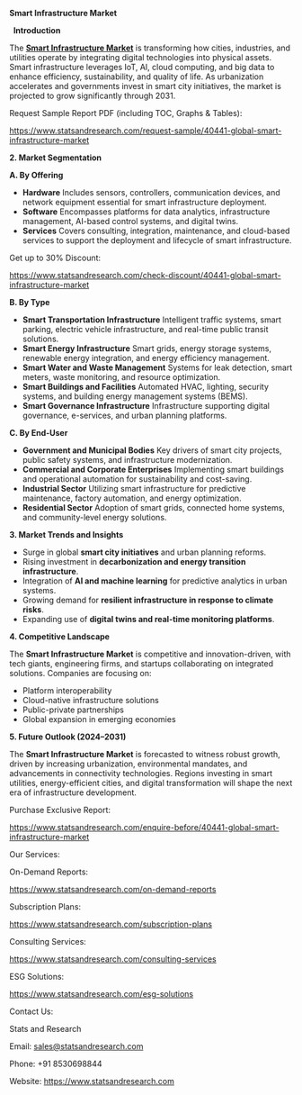 ﻿**Smart Infrastructure Market** 

` `**Introduction**

The [**Smart Infrastructure Market**](https://www.statsandresearch.com/report/40441-global-smart-infrastructure-market) is transforming how cities, industries, and utilities operate by integrating digital technologies into physical assets. Smart infrastructure leverages IoT, AI, cloud computing, and big data to enhance efficiency, sustainability, and quality of life. As urbanization accelerates and governments invest in smart city initiatives, the market is projected to grow significantly through 2031.

Request Sample Report PDF (including TOC, Graphs & Tables):

<https://www.statsandresearch.com/request-sample/40441-global-smart-infrastructure-market>

**2. Market Segmentation**

**A. By Offering**

- **Hardware**
  Includes sensors, controllers, communication devices, and network equipment essential for smart infrastructure deployment.
- **Software**
  Encompasses platforms for data analytics, infrastructure management, AI-based control systems, and digital twins.
- **Services**
  Covers consulting, integration, maintenance, and cloud-based services to support the deployment and lifecycle of smart infrastructure.

Get up to 30% Discount:

<https://www.statsandresearch.com/check-discount/40441-global-smart-infrastructure-market>

**B. By Type**

- **Smart Transportation Infrastructure**
  Intelligent traffic systems, smart parking, electric vehicle infrastructure, and real-time public transit solutions.
- **Smart Energy Infrastructure**
  Smart grids, energy storage systems, renewable energy integration, and energy efficiency management.
- **Smart Water and Waste Management**
  Systems for leak detection, smart meters, waste monitoring, and resource optimization.
- **Smart Buildings and Facilities**
  Automated HVAC, lighting, security systems, and building energy management systems (BEMS).
- **Smart Governance Infrastructure**
  Infrastructure supporting digital governance, e-services, and urban planning platforms.

**C. By End-User**

- **Government and Municipal Bodies**
  Key drivers of smart city projects, public safety systems, and infrastructure modernization.
- **Commercial and Corporate Enterprises**
  Implementing smart buildings and operational automation for sustainability and cost-saving.
- **Industrial Sector**
  Utilizing smart infrastructure for predictive maintenance, factory automation, and energy optimization.
- **Residential Sector**
  Adoption of smart grids, connected home systems, and community-level energy solutions.

**3. Market Trends and Insights**

- Surge in global **smart city initiatives** and urban planning reforms.
- Rising investment in **decarbonization and energy transition infrastructure**.
- Integration of **AI and machine learning** for predictive analytics in urban systems.
- Growing demand for **resilient infrastructure in response to climate risks**.
- Expanding use of **digital twins and real-time monitoring platforms**.

**4. Competitive Landscape**

The **Smart Infrastructure Market** is competitive and innovation-driven, with tech giants, engineering firms, and startups collaborating on integrated solutions. Companies are focusing on:

- Platform interoperability
- Cloud-native infrastructure solutions
- Public-private partnerships
- Global expansion in emerging economies

**5. Future Outlook (2024–2031)**

The **Smart Infrastructure Market** is forecasted to witness robust growth, driven by increasing urbanization, environmental mandates, and advancements in connectivity technologies. Regions investing in smart utilities, energy-efficient cities, and digital transformation will shape the next era of infrastructure development.

Purchase Exclusive Report:

<https://www.statsandresearch.com/enquire-before/40441-global-smart-infrastructure-market>



Our Services:

On-Demand Reports: 

<https://www.statsandresearch.com/on-demand-reports>

Subscription Plans: 

<https://www.statsandresearch.com/subscription-plans>

Consulting Services: 

<https://www.statsandresearch.com/consulting-services>

ESG Solutions:

<https://www.statsandresearch.com/esg-solutions>

Contact Us:

Stats and Research

Email: <sales@statsandresearch.com>

Phone: +91 8530698844

Website: <https://www.statsandresearch.com>















